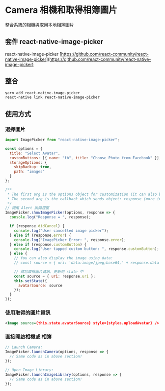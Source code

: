 # Camera 相機和取得相簿圖片

整合系統的相機與取用本地相簿圖片

## 套件 react-native-image-picker

react-native-image-picker [https://github.com/react-community/react-native-image-picker](https://github.com/react-community/react-native-image-picker)

## 整合

```bash
yarn add react-native-image-picker
react-native link react-native-image-picker
```

## 使用方式

### 選擇圖片

```js
import ImagePicker from "react-native-image-picker";

const options = {
  title: "Select Avatar",
  customButtons: [{ name: "fb", title: "Choose Photo from Facebook" }],
  storageOptions: {
    skipBackup: true,
    path: "images"
  }
};

/**
 * The first arg is the options object for customization (it can also be null or omitted for default options),
 * The second arg is the callback which sends object: response (more info in the API Reference)
 */
// 調用 Alert 詢問視窗
ImagePicker.showImagePicker(options, response => {
  console.log("Response = ", response);

  if (response.didCancel) {
    console.log("User cancelled image picker");
  } else if (response.error) {
    console.log("ImagePicker Error: ", response.error);
  } else if (response.customButton) {
    console.log("User tapped custom button: ", response.customButton);
  } else {
    // You can also display the image using data:
    // const source = { uri: 'data:image/jpeg;base64,' + response.data };

    // 成功取得圖片資訊，更新到 state 中
    const source = { uri: response.uri };
    this.setState({
      avatarSource: source
    });
  }
});
```

### 使用取得的圖片資訊

```xml
<Image source={this.state.avatarSource} style={styles.uploadAvatar} />
```

### 直接開啟相機或  相簿

```js
// Launch Camera:
ImagePicker.launchCamera(options, response => {
  // Same code as in above section!
});

// Open Image Library:
ImagePicker.launchImageLibrary(options, response => {
  // Same code as in above section!
});
```
